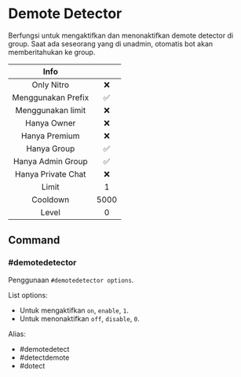 # Demote Detector

Berfungsi untuk mengaktifkan dan menonaktifkan demote detector di group. Saat ada seseorang yang di unadmin, otomatis bot akan memberitahukan ke group.

|                       Info                        |      |
| :-----------------------------------------------: | :--: |
| <div class="label license nitro">Only Nitro</div> |  ❌  |
|                Menggunakan Prefix                 |  ✅  |
|                 Menggunakan limit                 |  ❌  |
|                    Hanya Owner                    |  ❌  |
|                   Hanya Premium                   |  ❌  |
|                    Hanya Group                    |  ✅  |
|                 Hanya Admin Group                 |  ✅  |
|                Hanya Private Chat                 |  ❌  |
|                       Limit                       |  1   |
|                     Cooldown                      | 5000 |
|                       Level                       |  0   |

## Command

### #demotedetector

Penggunaan `#demotedetector options`.

List options:

- Untuk mengaktifkan `on`, `enable`, `1`.
- Untuk menonaktifkan `off`, `disable`, `0`.

Alias:

- #demotedetect
- #detectdemote
- #dotect
